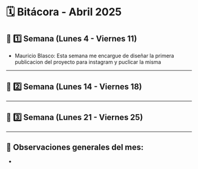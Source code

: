 # 🗓️ Bitácora - Abril 2025

## 📅 1️⃣ Semana (Lunes 4 - Viernes 11)
-  Mauricio Blasco: Esta semana me encargue de diseñar la primera publicacion del proyecto para instagram y puclicar la misma

---

## 📅 2️⃣ Semana (Lunes 14 - Viernes 18)


---

## 📅 3️⃣ Semana (Lunes 21 - Viernes 25)


---


🧾 **Observaciones generales del mes:**  
-  
-  
